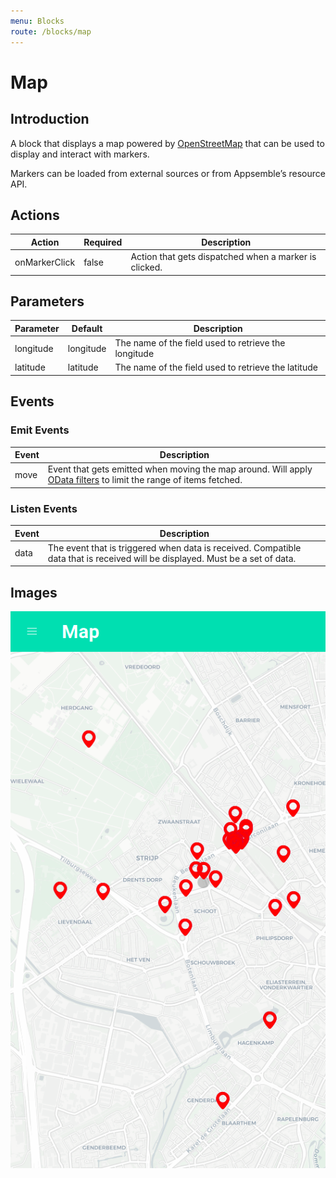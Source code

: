 ```yaml
---
menu: Blocks
route: /blocks/map
---
```


# Map

## Introduction

A block that displays a map powered by [OpenStreetMap](https://www.openstreetmap.org/about) that can
be used to display and interact with markers.

Markers can be loaded from external sources or from Appsemble’s resource API.

## Actions

| Action        | Required | Description                                           |
| ------------- | -------- | ----------------------------------------------------- |
| onMarkerClick | false    | Action that gets dispatched when a marker is clicked. |

## Parameters

| Parameter | Default   | Description                                          |
| --------- | --------- | ---------------------------------------------------- |
| longitude | longitude | The name of the field used to retrieve the longitude |
| latitude  | latitude  | The name of the field used to retrieve the latitude  |

## Events

### Emit Events

| Event | Description                                                                                                                                 |
| ----- | ------------------------------------------------------------------------------------------------------------------------------------------- |
| move  | Event that gets emitted when moving the map around. Will apply [OData filters](https://www.odata.org/) to limit the range of items fetched. |

### Listen Events

| Event | Description                                                                                                                   |
| ----- | ----------------------------------------------------------------------------------------------------------------------------- |
| data  | The event that is triggered when data is received. Compatible data that is received will be displayed. Must be a set of data. |

## Images

<span class="screenshot"></span>

![Map screenshot](../images/map.png)
